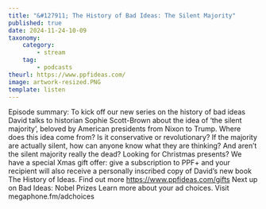 ```yaml
---
title: "&#127911; The History of Bad Ideas: The Silent Majority"
published: true
date: 2024-11-24-10-09
taxonomy:
    category:
        - stream
    tag:
        - podcasts
theurl: https://www.ppfideas.com/
image: artwork-resized.PNG
template: listen
---
```


Episode summary: To kick off our new series on the history of bad ideas David talks to historian Sophie Scott-Brown about the idea of &lsquo;the silent majority&rsquo;, beloved by American presidents from Nixon to Trump. Where does this idea come from? Is it conservative or revolutionary? If the majority are actually silent, how can anyone know what they are thinking? And aren&rsquo;t the silent majority really the dead? Looking for Christmas presents? We have a special Xmas gift offer: give a subscription to PPF+ and your recipient will also receive a personally inscribed copy of David&rsquo;s new book The History of Ideas. Find out more https://www.ppfideas.com/gifts Next up on Bad Ideas: Nobel Prizes Learn more about your ad choices. Visit megaphone.fm/adchoices
